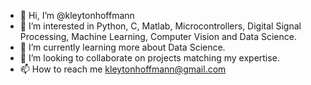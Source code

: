 - 👋 Hi, I’m @kleytonhoffmann
- 👀 I’m interested in Python, C, Matlab, Microcontrollers, Digital Signal Processing, Machine Learning, Computer Vision and Data Science.
- 🌱 I’m currently learning more about Data Science.
- 💞️ I’m looking to collaborate on projects matching my expertise.
- 📫 How to reach me kleytonhoffmann@gmail.com
